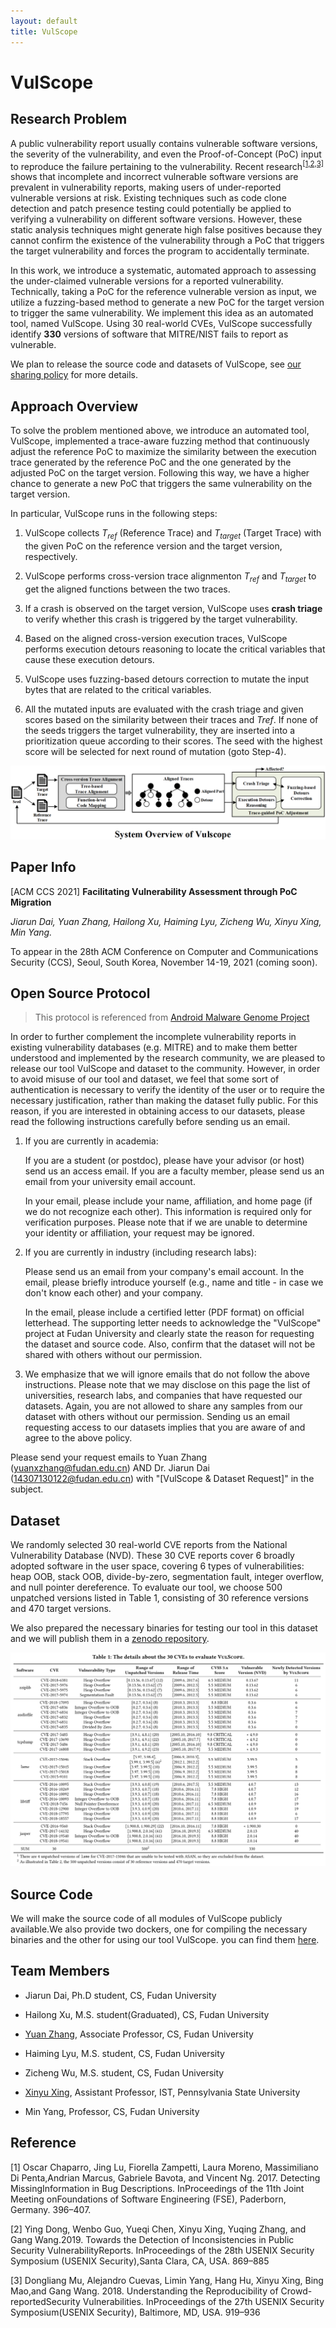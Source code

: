 ```yaml
---
layout: default
title: VulScope
---
```


# VulScope

## Research Problem

A public vulnerability report usually contains vulnerable software versions, the severity of the vulnerability, and even the Proof-of-Concept (PoC) input to  reproduce  the  failure  pertaining  to  the  vulnerability. Recent research<sup>[[1,2,3]](#reference)</sup> shows that incomplete and incorrect vulnerable software versions are prevalent in vulnerability reports, making users of under-reported vulnerable versions at risk. Existing techniques such as code clone detection and patch presence testing could potentially be applied to verifying a vulnerability on different software versions. However, these static analysis techniques might generate high false positives because they cannot confirm the existence of the vulnerability through a PoC that triggers the target vulnerability and forces the program to accidentally terminate. 

In this work, we introduce a systematic, automated approach to assessing the under-claimed vulnerable versions for a reported vulnerability. Technically, taking a PoC for the reference vulnerable version as input, we utilize a fuzzing-based method to generate a new PoC for the target version to trigger the same vulnerability. We implement this idea as an automated tool, named VulScope. Using 30 real-world CVEs, VulScope successfully identify **330**
versions of software that MITRE/NIST fails to report as vulnerable.

We plan to release the source code and datasets of VulScope, see [our sharing policy](#open-source-protocol) for more details.

## Approach Overview

To solve the problem mentioned above, we introduce an automated tool, VulScope, implemented a trace-aware fuzzing method that continuously adjust the reference PoC  to maximize the similarity between the execution trace generated by the reference PoC and the one generated by the adjusted PoC on the target version. Following this way,  we have a higher chance to generate a new PoC that triggers the same vulnerability on the target version.

In particular, VulScope runs in the following steps:

1. VulScope collects *T<sub>ref</sub>* (Reference Trace) and *T<sub>target</sub>* (Target Trace) with the given PoC on the reference version and the target version, respectively.

2. VulScope performs cross-version trace alignmenton *T<sub>ref</sub>* and *T<sub>target</sub>* to get the aligned functions between the two traces.

3. If a crash is observed on the target version, VulScope uses **crash triage** to verify whether this crash is triggered by the target vulnerability.

4. Based on the aligned cross-version execution traces, VulScope performs execution detours reasoning to locate the critical variables that cause these execution detours.

5. VulScope uses fuzzing-based detours correction to mutate the input bytes that are related to the critical variables.

6. All the mutated inputs are evaluated with the crash triage and given scores based on the similarity between their traces and *Tref*. If none of the seeds triggers the target vulnerability, they are inserted into a prioritization queue according to their scores. The seed with the highest score will be selected for next round of mutation (goto Step-4).

![image-20210615153253528](./img/image-20210615153253528.png)

## Paper Info

[ACM CCS 2021] **Facilitating Vulnerability Assessment through PoC Migration**

*Jiarun Dai, Yuan Zhang, Hailong Xu, Haiming Lyu, Zicheng Wu, Xinyu Xing, Min Yang.*

To appear in the 28th ACM Conference on Computer and Communications Security (CCS), Seoul, South Korea, November 14-19, 2021 (coming soon).



## Open Source Protocol

> This protocol is referenced from [Android Malware Genome Project](http://www.malgenomeproject.org/policy.html)

In order to further complement the incomplete vulnerability reports in existing vulnerability databases (e.g. MITRE) and to make them better understood and implemented by the research community, we are pleased to release our tool VulScope and dataset to the community. However, in order to avoid misuse of our tool and dataset, we feel that some sort of authentication is necessary to verify the identity of the user or to require the necessary justification, rather than making the dataset fully public. For this reason, if you are interested in obtaining access to our datasets, please read the following instructions carefully before sending us an email.

1. If you are currently in academia:

   If you are a student (or postdoc), please have your advisor (or host) send us an access email. If you are a faculty member, please send us an email from your university email account.

   In your email, please include your name, affiliation, and home page (if we do not recognize each other). This information is required only for verification purposes. Please note that if we are unable to determine your identity or affiliation, your request may be ignored.

2. If you are currently in industry (including research labs):

   Please send us an email from your company's email account. In the email, please briefly introduce yourself (e.g., name and title - in case we don't know each other) and your company.

   In the email, please include a certified letter (PDF format) on official letterhead. The supporting letter needs to acknowledge the "VulScope" project at Fudan University and clearly state the reason for requesting the dataset and source code. Also, confirm that the dataset will not be shared with others without our permission.

3. We emphasize that we will ignore emails that do not follow the above instructions. Please note that we may disclose on this page the list of universities, research labs, and companies that have requested our datasets. Again, you are not allowed to share any samples from our dataset with others without our permission. Sending us an email requesting access to our datasets implies that you are aware of and agree to the above policy.


Please send your request emails to Yuan Zhang (yuanxzhang@fudan.edu.cn) AND Dr. Jiarun Dai (14307130122@fudan.edu.cn) with "[VulScope & Dataset Request]" in the subject.




## Dataset

We randomly selected 30 real-world CVE reports from the National Vulnerability Database (NVD). These 30 CVE reports cover 6 broadly adopted software  in  the  user space,  covering  6  types  of  vulnerabilities: heap OOB, stack OOB, divide-by-zero, segmentation fault, integer overflow, and null pointer dereference. To evaluate our tool, we choose 500 unpatched versions listed in Table 1, consisting of 30 reference versions and 470 target versions.

We also prepared the necessary binaries for testing our tool in this dataset and we will publish them in a [zenodo repository](). 

<div align="center">
<img src="./img/image-20210611233459167.png" style="zoom:50%;" />
</div>


## Source Code

We will make the source code of all modules of VulScope publicly available.We also provide two dockers, one for compiling the necessary binaries and the other for using our tool VulScope. you can find them [here]().



## Team Members

- Jiarun Dai, Ph.D student, CS, Fudan University

- Hailong Xu, M.S. student(Graduated), CS, Fudan University

- [Yuan Zhang](https://yuanxzhang.github.io/), Associate Professor, CS, Fudan University

- Haiming Lyu, M.S. student, CS, Fudan University

- Zicheng Wu, M.S. student, CS, Fudan University

- [Xinyu Xing](http://xinyuxing.org/), Assistant Professor, IST, Pennsylvania State University

- Min Yang, Professor, CS, Fudan University



## Reference

[1] Oscar Chaparro, Jing Lu, Fiorella Zampetti, Laura Moreno, Massimiliano Di Penta,Andrian Marcus, Gabriele Bavota, and Vincent Ng. 2017.  Detecting MissingInformation in Bug Descriptions. InProceedings of the 11th Joint Meeting onFoundations of Software Engineering (FSE), Paderborn, Germany. 396–407.

[2] Ying Dong, Wenbo Guo, Yueqi Chen, Xinyu Xing, Yuqing Zhang, and Gang Wang.2019. Towards the Detection of Inconsistencies in Public Security VulnerabilityReports. InProceedings of the 28th USENIX Security Symposium (USENIX Security),Santa Clara, CA, USA. 869–885

[3] Dongliang Mu, Alejandro Cuevas, Limin Yang, Hang Hu, Xinyu Xing, Bing Mao,and Gang Wang. 2018. Understanding the Reproducibility of Crowd-reportedSecurity Vulnerabilities. InProceedings of the 27th USENIX Security Symposium(USENIX Security), Baltimore, MD, USA. 919–936


